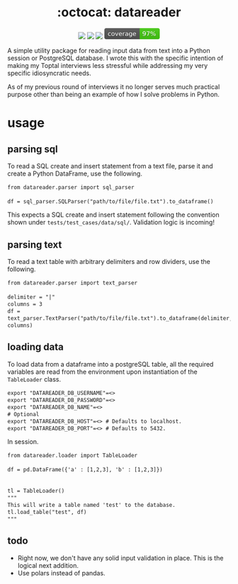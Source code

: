 <h1 align="center">
  :octocat: datareader
</h1>

<div align="center">
  <p>
    <img src="https://github.com/Schalk1e/datareader/workflows/lint/badge.svg" width="120"/>
    <img src="https://github.com/Schalk1e/datareader/workflows/test/badge.svg" width="120"/>
    <img src="https://img.shields.io/badge/version-0.1.0-orange" width="110"/>
    <img src="/docs/images/coverage.svg" width="125"/>
  </p>
</div>

A simple utility package for reading input data from text into a Python session or PostgreSQL database. I wrote this with the specific intention of making my Toptal interviews less stressful while addressing my very specific idiosyncratic needs.

As of my previous round of interviews it no longer serves much practical purpose other than being an example of how I solve problems in Python.

# usage

## parsing sql

To read a SQL create and insert statement from a text file, parse it and create a Python DataFrame, use the following.

```
from datareader.parser import sql_parser

df = sql_parser.SQLParser("path/to/file/file.txt").to_dataframe()
```

This expects a SQL create and insert statement following the convention shown under `tests/test_cases/data/sql/`. Validation logic is incoming!

## parsing text

To read a text table with arbitrary delimiters and row dividers, use the following.

```
from datareader.parser import text_parser

delimiter = "|"
columns = 3
df = text_parser.TextParser("path/to/file/file.txt").to_dataframe(delimiter, columns)
```

## loading data

To load data from a dataframe into a postgreSQL table, all the required variables are read from the environment upon instantiation of the `TableLoader` class.

```
export "DATAREADER_DB_USERNAME"=<>
export "DATAREADER_DB_PASSWORD"=<>
export "DATAREADER_DB_NAME"=<>
# Optional
export "DATAREADER_DB_HOST"=<> # Defaults to localhost.
export "DATAREADER_DB_PORT"=<> # Defaults to 5432.
```

In session.

```
from datareader.loader import TableLoader

df = pd.DataFrame({'a' : [1,2,3], 'b' : [1,2,3]})


tl = TableLoader()
"""
This will write a table named 'test' to the database.
tl.load_table("test", df)
"""
```

## todo

- Right now, we don't have any solid input validation in place. This is the logical next addition.
- Use polars instead of pandas.
